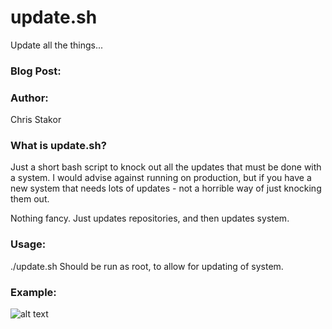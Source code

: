 # update.sh
Update all the things...

### Blog Post:
<Coming Soon>

### Author:
Chris Stakor

### What is update.sh?

Just a short bash script to knock out all the updates that must be done with a system. I would advise against running on production, but if you have a new system that needs lots of updates - not a horrible way of just knocking them out. 

Nothing fancy. Just updates repositories, and then updates system.

### Usage:

./update.sh
Should be run as root, to allow for updating of system.

### Example:
![alt text](https://github.com/stakor/img/blob/master/update2.gif "Update.sh")
